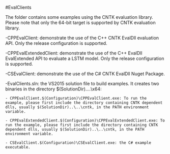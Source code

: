 #EvalClients

The folder contains some examples using the CNTK evaluation library. Please note that only the 64-bit target is supported by CNTK evaluation library.

-CPPEvalClient: demonstrate the use of the C++ CNTK EvalDll evaluation API. Only the release configuration is supported.  

-CPPEvalExtendedClient: demonstrate the use of the C++ EvalDll EvalExtended API to evaluate a LSTM model. Only the release configuration is supported.

-CSEvalClient: demonstrate the use of the C# CNTK EvalDll Nuget Package.

-EvalClients.sln: the VS2015 solution file to build examples. It creates two binaries in the directory $(SolutionDir)..\..\x64\:

    - CPPEvalClient.$(Configuration)\CPPEvalClient.exe: To run the example, please first include the directory containing CNTK dependent dlls, usually $(SolutionDir)..\..\cntk, in the PATH environment variable. 
	
	- CPPEvalExtendedClient.$(Configuration)\CPPEvalExtendedClient.exe: To run the example, please first include the directory containing CNTK dependent dlls, usually $(SolutionDir)..\..\cntk, in the PATH environment variable. 
    
    - CSEvalClient.$(Configuration)\CSEvalClient.exe: the C# example executable.
